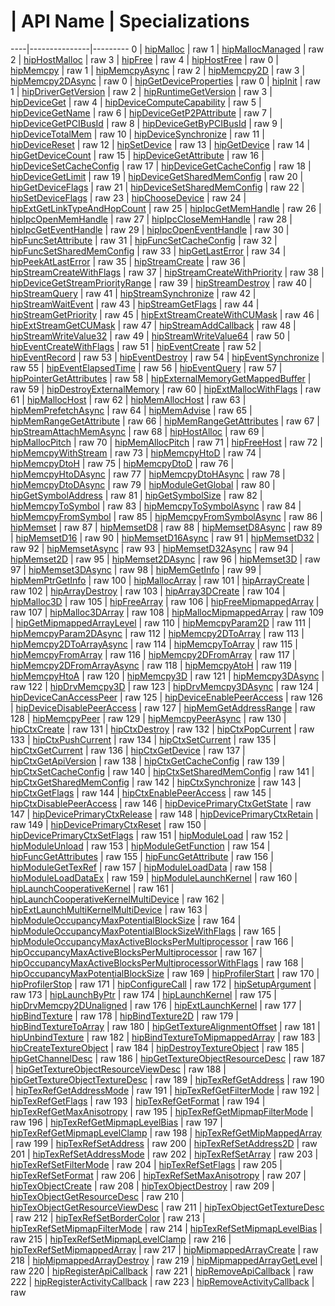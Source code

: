 # | API Name | Specializations
----|---------------|---------
0 | [hipMalloc](https://rocmsoftwareplatform.github.io/hipfort/interfacehipfort__hipmalloc_1_1hipmalloc.html "Interface documentation") | raw
1 | [hipMallocManaged](https://rocmsoftwareplatform.github.io/hipfort/interfacehipfort__hipmalloc_1_1hipmallocmanaged.html "Interface documentation") | raw
2 | [hipHostMalloc](https://rocmsoftwareplatform.github.io/hipfort/interfacehipfort__hipmalloc_1_1hiphostmalloc.html "Interface documentation") | raw
3 | [hipFree](https://rocmsoftwareplatform.github.io/hipfort/interfacehipfort__hipmalloc_1_1hipfree.html "Interface documentation") | raw
4 | [hipHostFree](https://rocmsoftwareplatform.github.io/hipfort/interfacehipfort__hipmalloc_1_1hiphostfree.html "Interface documentation") | raw
0 | [hipMemcpy](https://rocmsoftwareplatform.github.io/hipfort/interfacehipfort__hipmemcpy_1_1hipmemcpy.html "Interface documentation") | raw
1 | [hipMemcpyAsync](https://rocmsoftwareplatform.github.io/hipfort/interfacehipfort__hipmemcpy_1_1hipmemcpyasync.html "Interface documentation") | raw
2 | [hipMemcpy2D](https://rocmsoftwareplatform.github.io/hipfort/interfacehipfort__hipmemcpy_1_1hipmemcpy2d.html "Interface documentation") | raw
3 | [hipMemcpy2DAsync](https://rocmsoftwareplatform.github.io/hipfort/interfacehipfort__hipmemcpy_1_1hipmemcpy2dasync.html "Interface documentation") | raw
0 | [hipGetDeviceProperties](https://rocmsoftwareplatform.github.io/hipfort/interfacehipfort__auxiliary_1_1hipgetdeviceproperties.html "Interface documentation") | raw
0 | [hipInit](https://rocmsoftwareplatform.github.io/hipfort/interfacehipfort_1_1hipinit.html "Interface documentation") | raw
1 | [hipDriverGetVersion](https://rocmsoftwareplatform.github.io/hipfort/interfacehipfort_1_1hipdrivergetversion.html "Interface documentation") | raw
2 | [hipRuntimeGetVersion](https://rocmsoftwareplatform.github.io/hipfort/interfacehipfort_1_1hipruntimegetversion.html "Interface documentation") | raw
3 | [hipDeviceGet](https://rocmsoftwareplatform.github.io/hipfort/interfacehipfort_1_1hipdeviceget.html "Interface documentation") | raw
4 | [hipDeviceComputeCapability](https://rocmsoftwareplatform.github.io/hipfort/interfacehipfort_1_1hipdevicecomputecapability.html "Interface documentation") | raw
5 | [hipDeviceGetName](https://rocmsoftwareplatform.github.io/hipfort/interfacehipfort_1_1hipdevicegetname.html "Interface documentation") | raw
6 | [hipDeviceGetP2PAttribute](https://rocmsoftwareplatform.github.io/hipfort/interfacehipfort_1_1hipdevicegetp2pattribute.html "Interface documentation") | raw
7 | [hipDeviceGetPCIBusId](https://rocmsoftwareplatform.github.io/hipfort/interfacehipfort_1_1hipdevicegetpcibusid.html "Interface documentation") | raw
8 | [hipDeviceGetByPCIBusId](https://rocmsoftwareplatform.github.io/hipfort/interfacehipfort_1_1hipdevicegetbypcibusid.html "Interface documentation") | raw
9 | [hipDeviceTotalMem](https://rocmsoftwareplatform.github.io/hipfort/interfacehipfort_1_1hipdevicetotalmem.html "Interface documentation") | raw
10 | [hipDeviceSynchronize](https://rocmsoftwareplatform.github.io/hipfort/interfacehipfort_1_1hipdevicesynchronize.html "Interface documentation") | raw
11 | [hipDeviceReset](https://rocmsoftwareplatform.github.io/hipfort/interfacehipfort_1_1hipdevicereset.html "Interface documentation") | raw
12 | [hipSetDevice](https://rocmsoftwareplatform.github.io/hipfort/interfacehipfort_1_1hipsetdevice.html "Interface documentation") | raw
13 | [hipGetDevice](https://rocmsoftwareplatform.github.io/hipfort/interfacehipfort_1_1hipgetdevice.html "Interface documentation") | raw
14 | [hipGetDeviceCount](https://rocmsoftwareplatform.github.io/hipfort/interfacehipfort_1_1hipgetdevicecount.html "Interface documentation") | raw
15 | [hipDeviceGetAttribute](https://rocmsoftwareplatform.github.io/hipfort/interfacehipfort_1_1hipdevicegetattribute.html "Interface documentation") | raw
16 | [hipDeviceSetCacheConfig](https://rocmsoftwareplatform.github.io/hipfort/interfacehipfort_1_1hipdevicesetcacheconfig.html "Interface documentation") | raw
17 | [hipDeviceGetCacheConfig](https://rocmsoftwareplatform.github.io/hipfort/interfacehipfort_1_1hipdevicegetcacheconfig.html "Interface documentation") | raw
18 | [hipDeviceGetLimit](https://rocmsoftwareplatform.github.io/hipfort/interfacehipfort_1_1hipdevicegetlimit.html "Interface documentation") | raw
19 | [hipDeviceGetSharedMemConfig](https://rocmsoftwareplatform.github.io/hipfort/interfacehipfort_1_1hipdevicegetsharedmemconfig.html "Interface documentation") | raw
20 | [hipGetDeviceFlags](https://rocmsoftwareplatform.github.io/hipfort/interfacehipfort_1_1hipgetdeviceflags.html "Interface documentation") | raw
21 | [hipDeviceSetSharedMemConfig](https://rocmsoftwareplatform.github.io/hipfort/interfacehipfort_1_1hipdevicesetsharedmemconfig.html "Interface documentation") | raw
22 | [hipSetDeviceFlags](https://rocmsoftwareplatform.github.io/hipfort/interfacehipfort_1_1hipsetdeviceflags.html "Interface documentation") | raw
23 | [hipChooseDevice](https://rocmsoftwareplatform.github.io/hipfort/interfacehipfort_1_1hipchoosedevice.html "Interface documentation") | raw
24 | [hipExtGetLinkTypeAndHopCount](https://rocmsoftwareplatform.github.io/hipfort/interfacehipfort_1_1hipextgetlinktypeandhopcount.html "Interface documentation") | raw
25 | [hipIpcGetMemHandle](https://rocmsoftwareplatform.github.io/hipfort/interfacehipfort_1_1hipipcgetmemhandle.html "Interface documentation") | raw
26 | [hipIpcOpenMemHandle](https://rocmsoftwareplatform.github.io/hipfort/interfacehipfort_1_1hipipcopenmemhandle.html "Interface documentation") | raw
27 | [hipIpcCloseMemHandle](https://rocmsoftwareplatform.github.io/hipfort/interfacehipfort_1_1hipipcclosememhandle.html "Interface documentation") | raw
28 | [hipIpcGetEventHandle](https://rocmsoftwareplatform.github.io/hipfort/interfacehipfort_1_1hipipcgeteventhandle.html "Interface documentation") | raw
29 | [hipIpcOpenEventHandle](https://rocmsoftwareplatform.github.io/hipfort/interfacehipfort_1_1hipipcopeneventhandle.html "Interface documentation") | raw
30 | [hipFuncSetAttribute](https://rocmsoftwareplatform.github.io/hipfort/interfacehipfort_1_1hipfuncsetattribute.html "Interface documentation") | raw
31 | [hipFuncSetCacheConfig](https://rocmsoftwareplatform.github.io/hipfort/interfacehipfort_1_1hipfuncsetcacheconfig.html "Interface documentation") | raw
32 | [hipFuncSetSharedMemConfig](https://rocmsoftwareplatform.github.io/hipfort/interfacehipfort_1_1hipfuncsetsharedmemconfig.html "Interface documentation") | raw
33 | [hipGetLastError](https://rocmsoftwareplatform.github.io/hipfort/interfacehipfort_1_1hipgetlasterror.html "Interface documentation") | raw
34 | [hipPeekAtLastError](https://rocmsoftwareplatform.github.io/hipfort/interfacehipfort_1_1hippeekatlasterror.html "Interface documentation") | raw
35 | [hipStreamCreate](https://rocmsoftwareplatform.github.io/hipfort/interfacehipfort_1_1hipstreamcreate.html "Interface documentation") | raw
36 | [hipStreamCreateWithFlags](https://rocmsoftwareplatform.github.io/hipfort/interfacehipfort_1_1hipstreamcreatewithflags.html "Interface documentation") | raw
37 | [hipStreamCreateWithPriority](https://rocmsoftwareplatform.github.io/hipfort/interfacehipfort_1_1hipstreamcreatewithpriority.html "Interface documentation") | raw
38 | [hipDeviceGetStreamPriorityRange](https://rocmsoftwareplatform.github.io/hipfort/interfacehipfort_1_1hipdevicegetstreampriorityrange.html "Interface documentation") | raw
39 | [hipStreamDestroy](https://rocmsoftwareplatform.github.io/hipfort/interfacehipfort_1_1hipstreamdestroy.html "Interface documentation") | raw
40 | [hipStreamQuery](https://rocmsoftwareplatform.github.io/hipfort/interfacehipfort_1_1hipstreamquery.html "Interface documentation") | raw
41 | [hipStreamSynchronize](https://rocmsoftwareplatform.github.io/hipfort/interfacehipfort_1_1hipstreamsynchronize.html "Interface documentation") | raw
42 | [hipStreamWaitEvent](https://rocmsoftwareplatform.github.io/hipfort/interfacehipfort_1_1hipstreamwaitevent.html "Interface documentation") | raw
43 | [hipStreamGetFlags](https://rocmsoftwareplatform.github.io/hipfort/interfacehipfort_1_1hipstreamgetflags.html "Interface documentation") | raw
44 | [hipStreamGetPriority](https://rocmsoftwareplatform.github.io/hipfort/interfacehipfort_1_1hipstreamgetpriority.html "Interface documentation") | raw
45 | [hipExtStreamCreateWithCUMask](https://rocmsoftwareplatform.github.io/hipfort/interfacehipfort_1_1hipextstreamcreatewithcumask.html "Interface documentation") | raw
46 | [hipExtStreamGetCUMask](https://rocmsoftwareplatform.github.io/hipfort/interfacehipfort_1_1hipextstreamgetcumask.html "Interface documentation") | raw
47 | [hipStreamAddCallback](https://rocmsoftwareplatform.github.io/hipfort/interfacehipfort_1_1hipstreamaddcallback.html "Interface documentation") | raw
48 | [hipStreamWriteValue32](https://rocmsoftwareplatform.github.io/hipfort/interfacehipfort_1_1hipstreamwritevalue32.html "Interface documentation") | raw
49 | [hipStreamWriteValue64](https://rocmsoftwareplatform.github.io/hipfort/interfacehipfort_1_1hipstreamwritevalue64.html "Interface documentation") | raw
50 | [hipEventCreateWithFlags](https://rocmsoftwareplatform.github.io/hipfort/interfacehipfort_1_1hipeventcreatewithflags.html "Interface documentation") | raw
51 | [hipEventCreate](https://rocmsoftwareplatform.github.io/hipfort/interfacehipfort_1_1hipeventcreate.html "Interface documentation") | raw
52 | [hipEventRecord](https://rocmsoftwareplatform.github.io/hipfort/interfacehipfort_1_1hipeventrecord.html "Interface documentation") | raw
53 | [hipEventDestroy](https://rocmsoftwareplatform.github.io/hipfort/interfacehipfort_1_1hipeventdestroy.html "Interface documentation") | raw
54 | [hipEventSynchronize](https://rocmsoftwareplatform.github.io/hipfort/interfacehipfort_1_1hipeventsynchronize.html "Interface documentation") | raw
55 | [hipEventElapsedTime](https://rocmsoftwareplatform.github.io/hipfort/interfacehipfort_1_1hipeventelapsedtime.html "Interface documentation") | raw
56 | [hipEventQuery](https://rocmsoftwareplatform.github.io/hipfort/interfacehipfort_1_1hipeventquery.html "Interface documentation") | raw
57 | [hipPointerGetAttributes](https://rocmsoftwareplatform.github.io/hipfort/interfacehipfort_1_1hippointergetattributes.html "Interface documentation") | raw
58 | [hipExternalMemoryGetMappedBuffer](https://rocmsoftwareplatform.github.io/hipfort/interfacehipfort_1_1hipexternalmemorygetmappedbuffer.html "Interface documentation") | raw
59 | [hipDestroyExternalMemory](https://rocmsoftwareplatform.github.io/hipfort/interfacehipfort_1_1hipdestroyexternalmemory.html "Interface documentation") | raw
60 | [hipExtMallocWithFlags](https://rocmsoftwareplatform.github.io/hipfort/interfacehipfort_1_1hipextmallocwithflags.html "Interface documentation") | raw
61 | [hipMallocHost](https://rocmsoftwareplatform.github.io/hipfort/interfacehipfort_1_1hipmallochost.html "Interface documentation") | raw
62 | [hipMemAllocHost](https://rocmsoftwareplatform.github.io/hipfort/interfacehipfort_1_1hipmemallochost.html "Interface documentation") | raw
63 | [hipMemPrefetchAsync](https://rocmsoftwareplatform.github.io/hipfort/interfacehipfort_1_1hipmemprefetchasync.html "Interface documentation") | raw
64 | [hipMemAdvise](https://rocmsoftwareplatform.github.io/hipfort/interfacehipfort_1_1hipmemadvise.html "Interface documentation") | raw
65 | [hipMemRangeGetAttribute](https://rocmsoftwareplatform.github.io/hipfort/interfacehipfort_1_1hipmemrangegetattribute.html "Interface documentation") | raw
66 | [hipMemRangeGetAttributes](https://rocmsoftwareplatform.github.io/hipfort/interfacehipfort_1_1hipmemrangegetattributes.html "Interface documentation") | raw
67 | [hipStreamAttachMemAsync](https://rocmsoftwareplatform.github.io/hipfort/interfacehipfort_1_1hipstreamattachmemasync.html "Interface documentation") | raw
68 | [hipHostAlloc](https://rocmsoftwareplatform.github.io/hipfort/interfacehipfort_1_1hiphostalloc.html "Interface documentation") | raw
69 | [hipMallocPitch](https://rocmsoftwareplatform.github.io/hipfort/interfacehipfort_1_1hipmallocpitch.html "Interface documentation") | raw
70 | [hipMemAllocPitch](https://rocmsoftwareplatform.github.io/hipfort/interfacehipfort_1_1hipmemallocpitch.html "Interface documentation") | raw
71 | [hipFreeHost](https://rocmsoftwareplatform.github.io/hipfort/interfacehipfort_1_1hipfreehost.html "Interface documentation") | raw
72 | [hipMemcpyWithStream](https://rocmsoftwareplatform.github.io/hipfort/interfacehipfort_1_1hipmemcpywithstream.html "Interface documentation") | raw
73 | [hipMemcpyHtoD](https://rocmsoftwareplatform.github.io/hipfort/interfacehipfort_1_1hipmemcpyhtod.html "Interface documentation") | raw
74 | [hipMemcpyDtoH](https://rocmsoftwareplatform.github.io/hipfort/interfacehipfort_1_1hipmemcpydtoh.html "Interface documentation") | raw
75 | [hipMemcpyDtoD](https://rocmsoftwareplatform.github.io/hipfort/interfacehipfort_1_1hipmemcpydtod.html "Interface documentation") | raw
76 | [hipMemcpyHtoDAsync](https://rocmsoftwareplatform.github.io/hipfort/interfacehipfort_1_1hipmemcpyhtodasync.html "Interface documentation") | raw
77 | [hipMemcpyDtoHAsync](https://rocmsoftwareplatform.github.io/hipfort/interfacehipfort_1_1hipmemcpydtohasync.html "Interface documentation") | raw
78 | [hipMemcpyDtoDAsync](https://rocmsoftwareplatform.github.io/hipfort/interfacehipfort_1_1hipmemcpydtodasync.html "Interface documentation") | raw
79 | [hipModuleGetGlobal](https://rocmsoftwareplatform.github.io/hipfort/interfacehipfort_1_1hipmodulegetglobal.html "Interface documentation") | raw
80 | [hipGetSymbolAddress](https://rocmsoftwareplatform.github.io/hipfort/interfacehipfort_1_1hipgetsymboladdress.html "Interface documentation") | raw
81 | [hipGetSymbolSize](https://rocmsoftwareplatform.github.io/hipfort/interfacehipfort_1_1hipgetsymbolsize.html "Interface documentation") | raw
82 | [hipMemcpyToSymbol](https://rocmsoftwareplatform.github.io/hipfort/interfacehipfort_1_1hipmemcpytosymbol.html "Interface documentation") | raw
83 | [hipMemcpyToSymbolAsync](https://rocmsoftwareplatform.github.io/hipfort/interfacehipfort_1_1hipmemcpytosymbolasync.html "Interface documentation") | raw
84 | [hipMemcpyFromSymbol](https://rocmsoftwareplatform.github.io/hipfort/interfacehipfort_1_1hipmemcpyfromsymbol.html "Interface documentation") | raw
85 | [hipMemcpyFromSymbolAsync](https://rocmsoftwareplatform.github.io/hipfort/interfacehipfort_1_1hipmemcpyfromsymbolasync.html "Interface documentation") | raw
86 | [hipMemset](https://rocmsoftwareplatform.github.io/hipfort/interfacehipfort_1_1hipmemset.html "Interface documentation") | raw
87 | [hipMemsetD8](https://rocmsoftwareplatform.github.io/hipfort/interfacehipfort_1_1hipmemsetd8.html "Interface documentation") | raw
88 | [hipMemsetD8Async](https://rocmsoftwareplatform.github.io/hipfort/interfacehipfort_1_1hipmemsetd8async.html "Interface documentation") | raw
89 | [hipMemsetD16](https://rocmsoftwareplatform.github.io/hipfort/interfacehipfort_1_1hipmemsetd16.html "Interface documentation") | raw
90 | [hipMemsetD16Async](https://rocmsoftwareplatform.github.io/hipfort/interfacehipfort_1_1hipmemsetd16async.html "Interface documentation") | raw
91 | [hipMemsetD32](https://rocmsoftwareplatform.github.io/hipfort/interfacehipfort_1_1hipmemsetd32.html "Interface documentation") | raw
92 | [hipMemsetAsync](https://rocmsoftwareplatform.github.io/hipfort/interfacehipfort_1_1hipmemsetasync.html "Interface documentation") | raw
93 | [hipMemsetD32Async](https://rocmsoftwareplatform.github.io/hipfort/interfacehipfort_1_1hipmemsetd32async.html "Interface documentation") | raw
94 | [hipMemset2D](https://rocmsoftwareplatform.github.io/hipfort/interfacehipfort_1_1hipmemset2d.html "Interface documentation") | raw
95 | [hipMemset2DAsync](https://rocmsoftwareplatform.github.io/hipfort/interfacehipfort_1_1hipmemset2dasync.html "Interface documentation") | raw
96 | [hipMemset3D](https://rocmsoftwareplatform.github.io/hipfort/interfacehipfort_1_1hipmemset3d.html "Interface documentation") | raw
97 | [hipMemset3DAsync](https://rocmsoftwareplatform.github.io/hipfort/interfacehipfort_1_1hipmemset3dasync.html "Interface documentation") | raw
98 | [hipMemGetInfo](https://rocmsoftwareplatform.github.io/hipfort/interfacehipfort_1_1hipmemgetinfo.html "Interface documentation") | raw
99 | [hipMemPtrGetInfo](https://rocmsoftwareplatform.github.io/hipfort/interfacehipfort_1_1hipmemptrgetinfo.html "Interface documentation") | raw
100 | [hipMallocArray](https://rocmsoftwareplatform.github.io/hipfort/interfacehipfort_1_1hipmallocarray.html "Interface documentation") | raw
101 | [hipArrayCreate](https://rocmsoftwareplatform.github.io/hipfort/interfacehipfort_1_1hiparraycreate.html "Interface documentation") | raw
102 | [hipArrayDestroy](https://rocmsoftwareplatform.github.io/hipfort/interfacehipfort_1_1hiparraydestroy.html "Interface documentation") | raw
103 | [hipArray3DCreate](https://rocmsoftwareplatform.github.io/hipfort/interfacehipfort_1_1hiparray3dcreate.html "Interface documentation") | raw
104 | [hipMalloc3D](https://rocmsoftwareplatform.github.io/hipfort/interfacehipfort_1_1hipmalloc3d.html "Interface documentation") | raw
105 | [hipFreeArray](https://rocmsoftwareplatform.github.io/hipfort/interfacehipfort_1_1hipfreearray.html "Interface documentation") | raw
106 | [hipFreeMipmappedArray](https://rocmsoftwareplatform.github.io/hipfort/interfacehipfort_1_1hipfreemipmappedarray.html "Interface documentation") | raw
107 | [hipMalloc3DArray](https://rocmsoftwareplatform.github.io/hipfort/interfacehipfort_1_1hipmalloc3darray.html "Interface documentation") | raw
108 | [hipMallocMipmappedArray](https://rocmsoftwareplatform.github.io/hipfort/interfacehipfort_1_1hipmallocmipmappedarray.html "Interface documentation") | raw
109 | [hipGetMipmappedArrayLevel](https://rocmsoftwareplatform.github.io/hipfort/interfacehipfort_1_1hipgetmipmappedarraylevel.html "Interface documentation") | raw
110 | [hipMemcpyParam2D](https://rocmsoftwareplatform.github.io/hipfort/interfacehipfort_1_1hipmemcpyparam2d.html "Interface documentation") | raw
111 | [hipMemcpyParam2DAsync](https://rocmsoftwareplatform.github.io/hipfort/interfacehipfort_1_1hipmemcpyparam2dasync.html "Interface documentation") | raw
112 | [hipMemcpy2DToArray](https://rocmsoftwareplatform.github.io/hipfort/interfacehipfort_1_1hipmemcpy2dtoarray.html "Interface documentation") | raw
113 | [hipMemcpy2DToArrayAsync](https://rocmsoftwareplatform.github.io/hipfort/interfacehipfort_1_1hipmemcpy2dtoarrayasync.html "Interface documentation") | raw
114 | [hipMemcpyToArray](https://rocmsoftwareplatform.github.io/hipfort/interfacehipfort_1_1hipmemcpytoarray.html "Interface documentation") | raw
115 | [hipMemcpyFromArray](https://rocmsoftwareplatform.github.io/hipfort/interfacehipfort_1_1hipmemcpyfromarray.html "Interface documentation") | raw
116 | [hipMemcpy2DFromArray](https://rocmsoftwareplatform.github.io/hipfort/interfacehipfort_1_1hipmemcpy2dfromarray.html "Interface documentation") | raw
117 | [hipMemcpy2DFromArrayAsync](https://rocmsoftwareplatform.github.io/hipfort/interfacehipfort_1_1hipmemcpy2dfromarrayasync.html "Interface documentation") | raw
118 | [hipMemcpyAtoH](https://rocmsoftwareplatform.github.io/hipfort/interfacehipfort_1_1hipmemcpyatoh.html "Interface documentation") | raw
119 | [hipMemcpyHtoA](https://rocmsoftwareplatform.github.io/hipfort/interfacehipfort_1_1hipmemcpyhtoa.html "Interface documentation") | raw
120 | [hipMemcpy3D](https://rocmsoftwareplatform.github.io/hipfort/interfacehipfort_1_1hipmemcpy3d.html "Interface documentation") | raw
121 | [hipMemcpy3DAsync](https://rocmsoftwareplatform.github.io/hipfort/interfacehipfort_1_1hipmemcpy3dasync.html "Interface documentation") | raw
122 | [hipDrvMemcpy3D](https://rocmsoftwareplatform.github.io/hipfort/interfacehipfort_1_1hipdrvmemcpy3d.html "Interface documentation") | raw
123 | [hipDrvMemcpy3DAsync](https://rocmsoftwareplatform.github.io/hipfort/interfacehipfort_1_1hipdrvmemcpy3dasync.html "Interface documentation") | raw
124 | [hipDeviceCanAccessPeer](https://rocmsoftwareplatform.github.io/hipfort/interfacehipfort_1_1hipdevicecanaccesspeer.html "Interface documentation") | raw
125 | [hipDeviceEnablePeerAccess](https://rocmsoftwareplatform.github.io/hipfort/interfacehipfort_1_1hipdeviceenablepeeraccess.html "Interface documentation") | raw
126 | [hipDeviceDisablePeerAccess](https://rocmsoftwareplatform.github.io/hipfort/interfacehipfort_1_1hipdevicedisablepeeraccess.html "Interface documentation") | raw
127 | [hipMemGetAddressRange](https://rocmsoftwareplatform.github.io/hipfort/interfacehipfort_1_1hipmemgetaddressrange.html "Interface documentation") | raw
128 | [hipMemcpyPeer](https://rocmsoftwareplatform.github.io/hipfort/interfacehipfort_1_1hipmemcpypeer.html "Interface documentation") | raw
129 | [hipMemcpyPeerAsync](https://rocmsoftwareplatform.github.io/hipfort/interfacehipfort_1_1hipmemcpypeerasync.html "Interface documentation") | raw
130 | [hipCtxCreate](https://rocmsoftwareplatform.github.io/hipfort/interfacehipfort_1_1hipctxcreate.html "Interface documentation") | raw
131 | [hipCtxDestroy](https://rocmsoftwareplatform.github.io/hipfort/interfacehipfort_1_1hipctxdestroy.html "Interface documentation") | raw
132 | [hipCtxPopCurrent](https://rocmsoftwareplatform.github.io/hipfort/interfacehipfort_1_1hipctxpopcurrent.html "Interface documentation") | raw
133 | [hipCtxPushCurrent](https://rocmsoftwareplatform.github.io/hipfort/interfacehipfort_1_1hipctxpushcurrent.html "Interface documentation") | raw
134 | [hipCtxSetCurrent](https://rocmsoftwareplatform.github.io/hipfort/interfacehipfort_1_1hipctxsetcurrent.html "Interface documentation") | raw
135 | [hipCtxGetCurrent](https://rocmsoftwareplatform.github.io/hipfort/interfacehipfort_1_1hipctxgetcurrent.html "Interface documentation") | raw
136 | [hipCtxGetDevice](https://rocmsoftwareplatform.github.io/hipfort/interfacehipfort_1_1hipctxgetdevice.html "Interface documentation") | raw
137 | [hipCtxGetApiVersion](https://rocmsoftwareplatform.github.io/hipfort/interfacehipfort_1_1hipctxgetapiversion.html "Interface documentation") | raw
138 | [hipCtxGetCacheConfig](https://rocmsoftwareplatform.github.io/hipfort/interfacehipfort_1_1hipctxgetcacheconfig.html "Interface documentation") | raw
139 | [hipCtxSetCacheConfig](https://rocmsoftwareplatform.github.io/hipfort/interfacehipfort_1_1hipctxsetcacheconfig.html "Interface documentation") | raw
140 | [hipCtxSetSharedMemConfig](https://rocmsoftwareplatform.github.io/hipfort/interfacehipfort_1_1hipctxsetsharedmemconfig.html "Interface documentation") | raw
141 | [hipCtxGetSharedMemConfig](https://rocmsoftwareplatform.github.io/hipfort/interfacehipfort_1_1hipctxgetsharedmemconfig.html "Interface documentation") | raw
142 | [hipCtxSynchronize](https://rocmsoftwareplatform.github.io/hipfort/interfacehipfort_1_1hipctxsynchronize.html "Interface documentation") | raw
143 | [hipCtxGetFlags](https://rocmsoftwareplatform.github.io/hipfort/interfacehipfort_1_1hipctxgetflags.html "Interface documentation") | raw
144 | [hipCtxEnablePeerAccess](https://rocmsoftwareplatform.github.io/hipfort/interfacehipfort_1_1hipctxenablepeeraccess.html "Interface documentation") | raw
145 | [hipCtxDisablePeerAccess](https://rocmsoftwareplatform.github.io/hipfort/interfacehipfort_1_1hipctxdisablepeeraccess.html "Interface documentation") | raw
146 | [hipDevicePrimaryCtxGetState](https://rocmsoftwareplatform.github.io/hipfort/interfacehipfort_1_1hipdeviceprimaryctxgetstate.html "Interface documentation") | raw
147 | [hipDevicePrimaryCtxRelease](https://rocmsoftwareplatform.github.io/hipfort/interfacehipfort_1_1hipdeviceprimaryctxrelease.html "Interface documentation") | raw
148 | [hipDevicePrimaryCtxRetain](https://rocmsoftwareplatform.github.io/hipfort/interfacehipfort_1_1hipdeviceprimaryctxretain.html "Interface documentation") | raw
149 | [hipDevicePrimaryCtxReset](https://rocmsoftwareplatform.github.io/hipfort/interfacehipfort_1_1hipdeviceprimaryctxreset.html "Interface documentation") | raw
150 | [hipDevicePrimaryCtxSetFlags](https://rocmsoftwareplatform.github.io/hipfort/interfacehipfort_1_1hipdeviceprimaryctxsetflags.html "Interface documentation") | raw
151 | [hipModuleLoad](https://rocmsoftwareplatform.github.io/hipfort/interfacehipfort_1_1hipmoduleload.html "Interface documentation") | raw
152 | [hipModuleUnload](https://rocmsoftwareplatform.github.io/hipfort/interfacehipfort_1_1hipmoduleunload.html "Interface documentation") | raw
153 | [hipModuleGetFunction](https://rocmsoftwareplatform.github.io/hipfort/interfacehipfort_1_1hipmodulegetfunction.html "Interface documentation") | raw
154 | [hipFuncGetAttributes](https://rocmsoftwareplatform.github.io/hipfort/interfacehipfort_1_1hipfuncgetattributes.html "Interface documentation") | raw
155 | [hipFuncGetAttribute](https://rocmsoftwareplatform.github.io/hipfort/interfacehipfort_1_1hipfuncgetattribute.html "Interface documentation") | raw
156 | [hipModuleGetTexRef](https://rocmsoftwareplatform.github.io/hipfort/interfacehipfort_1_1hipmodulegettexref.html "Interface documentation") | raw
157 | [hipModuleLoadData](https://rocmsoftwareplatform.github.io/hipfort/interfacehipfort_1_1hipmoduleloaddata.html "Interface documentation") | raw
158 | [hipModuleLoadDataEx](https://rocmsoftwareplatform.github.io/hipfort/interfacehipfort_1_1hipmoduleloaddataex.html "Interface documentation") | raw
159 | [hipModuleLaunchKernel](https://rocmsoftwareplatform.github.io/hipfort/interfacehipfort_1_1hipmodulelaunchkernel.html "Interface documentation") | raw
160 | [hipLaunchCooperativeKernel](https://rocmsoftwareplatform.github.io/hipfort/interfacehipfort_1_1hiplaunchcooperativekernel.html "Interface documentation") | raw
161 | [hipLaunchCooperativeKernelMultiDevice](https://rocmsoftwareplatform.github.io/hipfort/interfacehipfort_1_1hiplaunchcooperativekernelmultidevice.html "Interface documentation") | raw
162 | [hipExtLaunchMultiKernelMultiDevice](https://rocmsoftwareplatform.github.io/hipfort/interfacehipfort_1_1hipextlaunchmultikernelmultidevice.html "Interface documentation") | raw
163 | [hipModuleOccupancyMaxPotentialBlockSize](https://rocmsoftwareplatform.github.io/hipfort/interfacehipfort_1_1hipmoduleoccupancymaxpotentialblocksize.html "Interface documentation") | raw
164 | [hipModuleOccupancyMaxPotentialBlockSizeWithFlags](https://rocmsoftwareplatform.github.io/hipfort/interfacehipfort_1_1hipmoduleoccupancymaxpotentialblocksizewithflags.html "Interface documentation") | raw
165 | [hipModuleOccupancyMaxActiveBlocksPerMultiprocessor](https://rocmsoftwareplatform.github.io/hipfort/interfacehipfort_1_1hipmoduleoccupancymaxactiveblockspermultiprocessor.html "Interface documentation") | raw
166 | [hipOccupancyMaxActiveBlocksPerMultiprocessor](https://rocmsoftwareplatform.github.io/hipfort/interfacehipfort_1_1hipoccupancymaxactiveblockspermultiprocessor.html "Interface documentation") | raw
167 | [hipOccupancyMaxActiveBlocksPerMultiprocessorWithFlags](https://rocmsoftwareplatform.github.io/hipfort/interfacehipfort_1_1hipoccupancymaxactiveblockspermultiprocessorwithflags.html "Interface documentation") | raw
168 | [hipOccupancyMaxPotentialBlockSize](https://rocmsoftwareplatform.github.io/hipfort/interfacehipfort_1_1hipoccupancymaxpotentialblocksize.html "Interface documentation") | raw
169 | [hipProfilerStart](https://rocmsoftwareplatform.github.io/hipfort/interfacehipfort_1_1hipprofilerstart.html "Interface documentation") | raw
170 | [hipProfilerStop](https://rocmsoftwareplatform.github.io/hipfort/interfacehipfort_1_1hipprofilerstop.html "Interface documentation") | raw
171 | [hipConfigureCall](https://rocmsoftwareplatform.github.io/hipfort/interfacehipfort_1_1hipconfigurecall.html "Interface documentation") | raw
172 | [hipSetupArgument](https://rocmsoftwareplatform.github.io/hipfort/interfacehipfort_1_1hipsetupargument.html "Interface documentation") | raw
173 | [hipLaunchByPtr](https://rocmsoftwareplatform.github.io/hipfort/interfacehipfort_1_1hiplaunchbyptr.html "Interface documentation") | raw
174 | [hipLaunchKernel](https://rocmsoftwareplatform.github.io/hipfort/interfacehipfort_1_1hiplaunchkernel.html "Interface documentation") | raw
175 | [hipDrvMemcpy2DUnaligned](https://rocmsoftwareplatform.github.io/hipfort/interfacehipfort_1_1hipdrvmemcpy2dunaligned.html "Interface documentation") | raw
176 | [hipExtLaunchKernel](https://rocmsoftwareplatform.github.io/hipfort/interfacehipfort_1_1hipextlaunchkernel.html "Interface documentation") | raw
177 | [hipBindTexture](https://rocmsoftwareplatform.github.io/hipfort/interfacehipfort_1_1hipbindtexture.html "Interface documentation") | raw
178 | [hipBindTexture2D](https://rocmsoftwareplatform.github.io/hipfort/interfacehipfort_1_1hipbindtexture2d.html "Interface documentation") | raw
179 | [hipBindTextureToArray](https://rocmsoftwareplatform.github.io/hipfort/interfacehipfort_1_1hipbindtexturetoarray.html "Interface documentation") | raw
180 | [hipGetTextureAlignmentOffset](https://rocmsoftwareplatform.github.io/hipfort/interfacehipfort_1_1hipgettexturealignmentoffset.html "Interface documentation") | raw
181 | [hipUnbindTexture](https://rocmsoftwareplatform.github.io/hipfort/interfacehipfort_1_1hipunbindtexture.html "Interface documentation") | raw
182 | [hipBindTextureToMipmappedArray](https://rocmsoftwareplatform.github.io/hipfort/interfacehipfort_1_1hipbindtexturetomipmappedarray.html "Interface documentation") | raw
183 | [hipCreateTextureObject](https://rocmsoftwareplatform.github.io/hipfort/interfacehipfort_1_1hipcreatetextureobject.html "Interface documentation") | raw
184 | [hipDestroyTextureObject](https://rocmsoftwareplatform.github.io/hipfort/interfacehipfort_1_1hipdestroytextureobject.html "Interface documentation") | raw
185 | [hipGetChannelDesc](https://rocmsoftwareplatform.github.io/hipfort/interfacehipfort_1_1hipgetchanneldesc.html "Interface documentation") | raw
186 | [hipGetTextureObjectResourceDesc](https://rocmsoftwareplatform.github.io/hipfort/interfacehipfort_1_1hipgettextureobjectresourcedesc.html "Interface documentation") | raw
187 | [hipGetTextureObjectResourceViewDesc](https://rocmsoftwareplatform.github.io/hipfort/interfacehipfort_1_1hipgettextureobjectresourceviewdesc.html "Interface documentation") | raw
188 | [hipGetTextureObjectTextureDesc](https://rocmsoftwareplatform.github.io/hipfort/interfacehipfort_1_1hipgettextureobjecttexturedesc.html "Interface documentation") | raw
189 | [hipTexRefGetAddress](https://rocmsoftwareplatform.github.io/hipfort/interfacehipfort_1_1hiptexrefgetaddress.html "Interface documentation") | raw
190 | [hipTexRefGetAddressMode](https://rocmsoftwareplatform.github.io/hipfort/interfacehipfort_1_1hiptexrefgetaddressmode.html "Interface documentation") | raw
191 | [hipTexRefGetFilterMode](https://rocmsoftwareplatform.github.io/hipfort/interfacehipfort_1_1hiptexrefgetfiltermode.html "Interface documentation") | raw
192 | [hipTexRefGetFlags](https://rocmsoftwareplatform.github.io/hipfort/interfacehipfort_1_1hiptexrefgetflags.html "Interface documentation") | raw
193 | [hipTexRefGetFormat](https://rocmsoftwareplatform.github.io/hipfort/interfacehipfort_1_1hiptexrefgetformat.html "Interface documentation") | raw
194 | [hipTexRefGetMaxAnisotropy](https://rocmsoftwareplatform.github.io/hipfort/interfacehipfort_1_1hiptexrefgetmaxanisotropy.html "Interface documentation") | raw
195 | [hipTexRefGetMipmapFilterMode](https://rocmsoftwareplatform.github.io/hipfort/interfacehipfort_1_1hiptexrefgetmipmapfiltermode.html "Interface documentation") | raw
196 | [hipTexRefGetMipmapLevelBias](https://rocmsoftwareplatform.github.io/hipfort/interfacehipfort_1_1hiptexrefgetmipmaplevelbias.html "Interface documentation") | raw
197 | [hipTexRefGetMipmapLevelClamp](https://rocmsoftwareplatform.github.io/hipfort/interfacehipfort_1_1hiptexrefgetmipmaplevelclamp.html "Interface documentation") | raw
198 | [hipTexRefGetMipMappedArray](https://rocmsoftwareplatform.github.io/hipfort/interfacehipfort_1_1hiptexrefgetmipmappedarray.html "Interface documentation") | raw
199 | [hipTexRefSetAddress](https://rocmsoftwareplatform.github.io/hipfort/interfacehipfort_1_1hiptexrefsetaddress.html "Interface documentation") | raw
200 | [hipTexRefSetAddress2D](https://rocmsoftwareplatform.github.io/hipfort/interfacehipfort_1_1hiptexrefsetaddress2d.html "Interface documentation") | raw
201 | [hipTexRefSetAddressMode](https://rocmsoftwareplatform.github.io/hipfort/interfacehipfort_1_1hiptexrefsetaddressmode.html "Interface documentation") | raw
202 | [hipTexRefSetArray](https://rocmsoftwareplatform.github.io/hipfort/interfacehipfort_1_1hiptexrefsetarray.html "Interface documentation") | raw
203 | [hipTexRefSetFilterMode](https://rocmsoftwareplatform.github.io/hipfort/interfacehipfort_1_1hiptexrefsetfiltermode.html "Interface documentation") | raw
204 | [hipTexRefSetFlags](https://rocmsoftwareplatform.github.io/hipfort/interfacehipfort_1_1hiptexrefsetflags.html "Interface documentation") | raw
205 | [hipTexRefSetFormat](https://rocmsoftwareplatform.github.io/hipfort/interfacehipfort_1_1hiptexrefsetformat.html "Interface documentation") | raw
206 | [hipTexRefSetMaxAnisotropy](https://rocmsoftwareplatform.github.io/hipfort/interfacehipfort_1_1hiptexrefsetmaxanisotropy.html "Interface documentation") | raw
207 | [hipTexObjectCreate](https://rocmsoftwareplatform.github.io/hipfort/interfacehipfort_1_1hiptexobjectcreate.html "Interface documentation") | raw
208 | [hipTexObjectDestroy](https://rocmsoftwareplatform.github.io/hipfort/interfacehipfort_1_1hiptexobjectdestroy.html "Interface documentation") | raw
209 | [hipTexObjectGetResourceDesc](https://rocmsoftwareplatform.github.io/hipfort/interfacehipfort_1_1hiptexobjectgetresourcedesc.html "Interface documentation") | raw
210 | [hipTexObjectGetResourceViewDesc](https://rocmsoftwareplatform.github.io/hipfort/interfacehipfort_1_1hiptexobjectgetresourceviewdesc.html "Interface documentation") | raw
211 | [hipTexObjectGetTextureDesc](https://rocmsoftwareplatform.github.io/hipfort/interfacehipfort_1_1hiptexobjectgettexturedesc.html "Interface documentation") | raw
212 | [hipTexRefSetBorderColor](https://rocmsoftwareplatform.github.io/hipfort/interfacehipfort_1_1hiptexrefsetbordercolor.html "Interface documentation") | raw
213 | [hipTexRefSetMipmapFilterMode](https://rocmsoftwareplatform.github.io/hipfort/interfacehipfort_1_1hiptexrefsetmipmapfiltermode.html "Interface documentation") | raw
214 | [hipTexRefSetMipmapLevelBias](https://rocmsoftwareplatform.github.io/hipfort/interfacehipfort_1_1hiptexrefsetmipmaplevelbias.html "Interface documentation") | raw
215 | [hipTexRefSetMipmapLevelClamp](https://rocmsoftwareplatform.github.io/hipfort/interfacehipfort_1_1hiptexrefsetmipmaplevelclamp.html "Interface documentation") | raw
216 | [hipTexRefSetMipmappedArray](https://rocmsoftwareplatform.github.io/hipfort/interfacehipfort_1_1hiptexrefsetmipmappedarray.html "Interface documentation") | raw
217 | [hipMipmappedArrayCreate](https://rocmsoftwareplatform.github.io/hipfort/interfacehipfort_1_1hipmipmappedarraycreate.html "Interface documentation") | raw
218 | [hipMipmappedArrayDestroy](https://rocmsoftwareplatform.github.io/hipfort/interfacehipfort_1_1hipmipmappedarraydestroy.html "Interface documentation") | raw
219 | [hipMipmappedArrayGetLevel](https://rocmsoftwareplatform.github.io/hipfort/interfacehipfort_1_1hipmipmappedarraygetlevel.html "Interface documentation") | raw
220 | [hipRegisterApiCallback](https://rocmsoftwareplatform.github.io/hipfort/interfacehipfort_1_1hipregisterapicallback.html "Interface documentation") | raw
221 | [hipRemoveApiCallback](https://rocmsoftwareplatform.github.io/hipfort/interfacehipfort_1_1hipremoveapicallback.html "Interface documentation") | raw
222 | [hipRegisterActivityCallback](https://rocmsoftwareplatform.github.io/hipfort/interfacehipfort_1_1hipregisteractivitycallback.html "Interface documentation") | raw
223 | [hipRemoveActivityCallback](https://rocmsoftwareplatform.github.io/hipfort/interfacehipfort_1_1hipremoveactivitycallback.html "Interface documentation") | raw